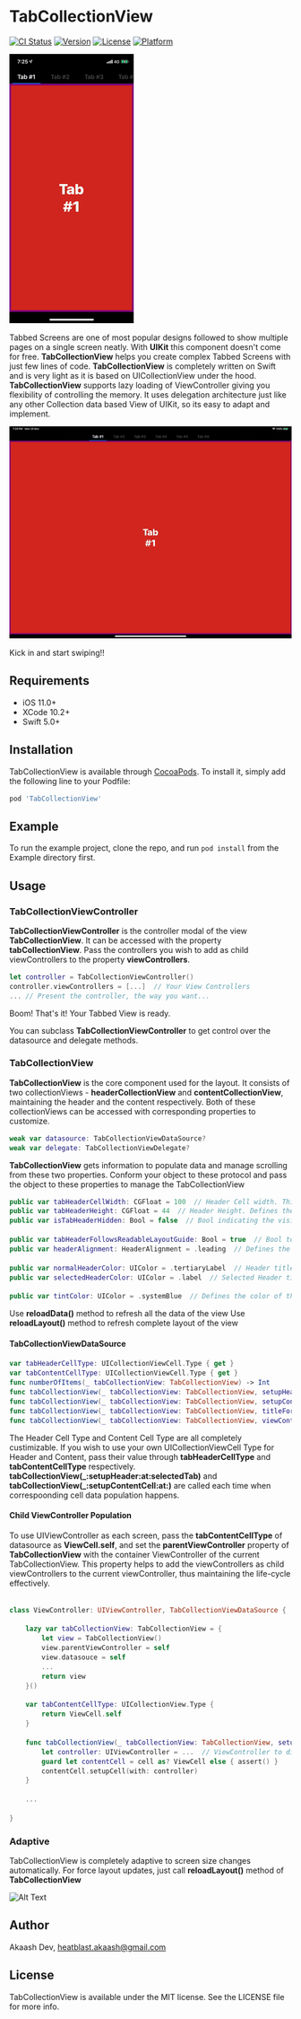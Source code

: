 # TabCollectionView

[![CI Status](https://img.shields.io/travis/akaashdev/TabCollectionView.svg?style=flat)](https://travis-ci.org/akaashdev/TabCollectionView)
[![Version](https://img.shields.io/cocoapods/v/TabCollectionView.svg?style=flat)](https://cocoapods.org/pods/TabCollectionView)
[![License](https://img.shields.io/cocoapods/l/TabCollectionView.svg?style=flat)](https://cocoapods.org/pods/TabCollectionView)
[![Platform](https://img.shields.io/cocoapods/p/TabCollectionView.svg?style=flat)](https://cocoapods.org/pods/TabCollectionView)

![Alt Text](https://github.com/akaashdev/TabCollectionView/blob/master/Screenshots/screen-record-iphone-1.gif)

Tabbed Screens are one of most popular designs followed to show multiple pages on a single screen neatly. With **UIKit** this component doesn't come for free.  **TabCollectionView** helps you create complex Tabbed Screens with just few lines of code. **TabCollectionView** is completely written on Swift and is very light as it is based on UICollectionView under the hood. **TabCollectionView** supports lazy loading of ViewController giving you flexibility of controlling the memory. It uses delegation architecture just like any other Collection data based View of UIKit, so its easy to adapt and implement.

![Alt Text](https://github.com/akaashdev/TabCollectionView/blob/master/Screenshots/screen-record-ipad-1.gif)

Kick in and start swiping!!


## Requirements

- iOS 11.0+
- XCode 10.2+
- Swift 5.0+

## Installation

TabCollectionView is available through [CocoaPods](https://cocoapods.org). To install
it, simply add the following line to your Podfile:

```ruby
pod 'TabCollectionView'
```

## Example

To run the example project, clone the repo, and run `pod install` from the Example directory first.

## Usage

### TabCollectionViewController

**TabCollectionViewController** is the controller modal of the view **TabCollectionView**. It can be accessed with the property **tabCollectionView**.
Pass the controllers you wish to add as child viewControllers to the property **viewControllers**.

```swift
let controller = TabCollectionViewController()
controller.viewControllers = [...]  // Your View Controllers
... // Present the controller, the way you want...
```

Boom! That's it! Your Tabbed View is ready.

You can subclass **TabCollectionViewController** to get control over the datasource and delegate methods.

### TabCollectionView

**TabCollectionView** is the core component used for the layout. It consists of two collectionViews - **headerCollectionView** and **contentCollectionView**, maintaining the header and the content respectively. Both of these collectionViews can be accessed with corresponding properties to customize.

```swift
weak var datasource: TabCollectionViewDataSource?
weak var delegate: TabCollectionViewDelegate?
```

**TabCollectionView** gets information to populate data and manage scrolling from these two properties. Conform your object to these protocol and pass the object to these properties to manage the TabCollectionView

```swift
public var tabHeaderCellWidth: CGFloat = 100  // Header Cell width. This property is used as default value if delegate method not implemented
public var tabHeaderHeight: CGFloat = 44  // Header Height. Defines the height of the top section.
public var isTabHeaderHidden: Bool = false  // Bool indicating the visibility of header section

public var tabHeaderFollowsReadableLayoutGuide: Bool = true  // Bool to tell the layout engine to follow readable width on large screen
public var headerAlignment: HeaderAlignment = .leading  // Defines the alignment of header cells in the toop section

public var normalHeaderColor: UIColor = .tertiaryLabel  // Header title color. Works only with LabelHeaderCell. 
public var selectedHeaderColor: UIColor = .label  // Selected Header title color. Works only with LabelHeaderCell.

public var tintColor: UIColor = .systemBlue  // Defines the color of the Selected tab bar indicator.
```

Use **reloadData()** method to refresh all the data of the view
Use **reloadLayout()** method to refresh complete layout of the view

#### TabCollectionViewDataSource

```swift
var tabHeaderCellType: UICollectionViewCell.Type { get }
var tabContentCellType: UICollectionViewCell.Type { get }
func numberOfItems(_ tabCollectionView: TabCollectionView) -> Int
func tabCollectionView(_ tabCollectionView: TabCollectionView, setupHeader header: UICollectionViewCell, at index: Int, selectedTab: Bool)
func tabCollectionView(_ tabCollectionView: TabCollectionView, setupContentCell cell: UICollectionViewCell, at index: Int)
func tabCollectionView(_ tabCollectionView: TabCollectionView, titleForTabAt index: Int) -> String?  // Optional
func tabCollectionView(_ tabCollectionView: TabCollectionView, viewControllerAt index: Int) -> UIViewController?  // Optional
```

The Header Cell Type and Content Cell Type are all completely custimizable. If you wish to use your own UICollectionViewCell Type for Header and Content, pass their value through **tabHeaderCellType** and **tabContentCellType** respectively. **tabCollectionView(_:setupHeader:at:selectedTab)** and **tabCollectionView(_:setupContentCell:at:)** are called each time when correspoonding cell data population happens.

#### Child ViewController Population

To use UIViewController as each screen, pass the **tabContentCellType** of datasource as **ViewCell.self**, and set the **parentViewController** property of **TabCollectionView** with the container ViewController of the current TabCollectionView. This property helps to add the viewControllers as child viewControllers to the current viewController, thus maintaining the life-cycle effectively.

```swift

class ViewController: UIViewController, TabCollectionViewDataSource {

    lazy var tabCollectionView: TabCollectionView = {
        let view = TabCollectionView()
        view.parentViewController = self
        view.datasouce = self
        ...
        return view
    }()
    
    var tabContentCellType: UICollectionView.Type {
        return ViewCell.self
    }
    
    func tabCollectionView(_ tabCollectionView: TabCollectionView, setupContentCell cell: UICollectionViewCell, at index: Int) {
        let controller: UIViewController = ...  // ViewController to display
        guard let contentCell = cell as? ViewCell else { assert() }
        contentCell.setupCell(with: controller)
    }
    
    ...

}

```

### Adaptive

TabCollectionView is completely adaptive to screen size changes automatically. 
For force layout updates, just call **reloadLayout()** method of **TabCollectionView**

![Alt Text](https://github.com/akaashdev/TabCollectionView/blob/master/Screenshots/screen-record-ipad-2.gif)

## Author

Akaash Dev, heatblast.akaash@gmail.com

## License

TabCollectionView is available under the MIT license. See the LICENSE file for more info.
